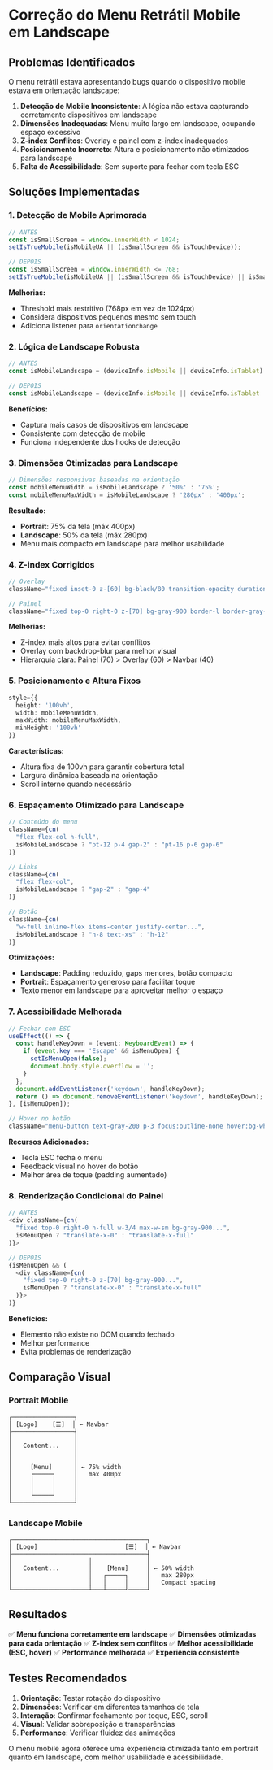 # Correção do Menu Retrátil Mobile em Landscape

## Problemas Identificados

O menu retrátil estava apresentando bugs quando o dispositivo mobile estava em orientação landscape:

1. **Detecção de Mobile Inconsistente**: A lógica não estava capturando corretamente dispositivos em landscape
2. **Dimensões Inadequadas**: Menu muito largo em landscape, ocupando espaço excessivo
3. **Z-index Conflitos**: Overlay e painel com z-index inadequados
4. **Posicionamento Incorreto**: Altura e posicionamento não otimizados para landscape
5. **Falta de Acessibilidade**: Sem suporte para fechar com tecla ESC

## Soluções Implementadas

### 1. Detecção de Mobile Aprimorada

```typescript
// ANTES
const isSmallScreen = window.innerWidth < 1024;
setIsTrueMobile(isMobileUA || (isSmallScreen && isTouchDevice));

// DEPOIS
const isSmallScreen = window.innerWidth <= 768;
setIsTrueMobile(isMobileUA || (isSmallScreen && isTouchDevice) || isSmallScreen);
```

**Melhorias:**
- Threshold mais restritivo (768px em vez de 1024px)
- Considera dispositivos pequenos mesmo sem touch
- Adiciona listener para `orientationchange`

### 2. Lógica de Landscape Robusta

```typescript
// ANTES
const isMobileLandscape = (deviceInfo.isMobile || deviceInfo.isTablet) && isLandscape;

// DEPOIS  
const isMobileLandscape = (deviceInfo.isMobile || deviceInfo.isTablet || window.innerWidth <= 768) && isLandscape;
```

**Benefícios:**
- Captura mais casos de dispositivos em landscape
- Consistente com detecção de mobile
- Funciona independente dos hooks de detecção

### 3. Dimensões Otimizadas para Landscape

```typescript
// Dimensões responsivas baseadas na orientação
const mobileMenuWidth = isMobileLandscape ? '50%' : '75%';
const mobileMenuMaxWidth = isMobileLandscape ? '280px' : '400px';
```

**Resultado:**
- **Portrait**: 75% da tela (máx 400px)
- **Landscape**: 50% da tela (máx 280px)
- Menu mais compacto em landscape para melhor usabilidade

### 4. Z-index Corrigidos

```typescript
// Overlay
className="fixed inset-0 z-[60] bg-black/80 transition-opacity duration-300 ease-in-out backdrop-blur-sm"

// Painel
className="fixed top-0 right-0 z-[70] bg-gray-900 border-l border-gray-700 shadow-xl"
```

**Melhorias:**
- Z-index mais altos para evitar conflitos
- Overlay com backdrop-blur para melhor visual
- Hierarquia clara: Painel (70) > Overlay (60) > Navbar (40)

### 5. Posicionamento e Altura Fixos

```typescript
style={{ 
  height: '100vh',
  width: mobileMenuWidth,
  maxWidth: mobileMenuMaxWidth,
  minHeight: '100vh'
}}
```

**Características:**
- Altura fixa de 100vh para garantir cobertura total
- Largura dinâmica baseada na orientação
- Scroll interno quando necessário

### 6. Espaçamento Otimizado para Landscape

```typescript
// Conteúdo do menu
className={cn(
  "flex flex-col h-full",
  isMobileLandscape ? "pt-12 p-4 gap-2" : "pt-16 p-6 gap-6"
)}

// Links
className={cn(
  "flex flex-col",
  isMobileLandscape ? "gap-2" : "gap-4"
)}

// Botão
className={cn(
  "w-full inline-flex items-center justify-center...",
  isMobileLandscape ? "h-8 text-xs" : "h-12"
)}
```

**Otimizações:**
- **Landscape**: Padding reduzido, gaps menores, botão compacto
- **Portrait**: Espaçamento generoso para facilitar toque
- Texto menor em landscape para aproveitar melhor o espaço

### 7. Acessibilidade Melhorada

```typescript
// Fechar com ESC
useEffect(() => {
  const handleKeyDown = (event: KeyboardEvent) => {
    if (event.key === 'Escape' && isMenuOpen) {
      setIsMenuOpen(false);
      document.body.style.overflow = '';
    }
  };
  document.addEventListener('keydown', handleKeyDown);
  return () => document.removeEventListener('keydown', handleKeyDown);
}, [isMenuOpen]);

// Hover no botão
className="menu-button text-gray-200 p-3 focus:outline-none hover:bg-white/10 rounded-lg transition-colors"
```

**Recursos Adicionados:**
- Tecla ESC fecha o menu
- Feedback visual no hover do botão
- Melhor área de toque (padding aumentado)

### 8. Renderização Condicional do Painel

```typescript
// ANTES
<div className={cn(
  "fixed top-0 right-0 h-full w-3/4 max-w-sm bg-gray-900...",
  isMenuOpen ? "translate-x-0" : "translate-x-full"
)}>

// DEPOIS
{isMenuOpen && (
  <div className={cn(
    "fixed top-0 right-0 z-[70] bg-gray-900...",
    isMenuOpen ? "translate-x-0" : "translate-x-full"
  )}>
)}
```

**Benefícios:**
- Elemento não existe no DOM quando fechado
- Melhor performance
- Evita problemas de renderização

## Comparação Visual

### Portrait Mobile
```
┌─────────────────┐
│ [Logo]    [☰]  │ ← Navbar
├─────────────────┤
│                 │
│   Content...    │
│                 │
│                 │
│     [Menu]      │ ← 75% width
│     ┌─────┐     │   max 400px
│     │     │     │
│     │     │     │
│     └─────┘     │
└─────────────────┘
```

### Landscape Mobile
```
┌─────────────────────────────────────┐
│ [Logo]                        [☰]  │ ← Navbar
├─────────────────────────────────────┤
│                     │               │
│   Content...        │    [Menu]     │ ← 50% width
│                     │   ┌─────┐     │   max 280px
│                     │   │     │     │   Compact spacing
└─────────────────────┴───┴─────┘─────┘
```

## Resultados

✅ **Menu funciona corretamente em landscape**
✅ **Dimensões otimizadas para cada orientação**
✅ **Z-index sem conflitos**
✅ **Melhor acessibilidade (ESC, hover)**
✅ **Performance melhorada**
✅ **Experiência consistente**

## Testes Recomendados

1. **Orientação**: Testar rotação do dispositivo
2. **Dimensões**: Verificar em diferentes tamanhos de tela
3. **Interação**: Confirmar fechamento por toque, ESC, scroll
4. **Visual**: Validar sobreposição e transparências
5. **Performance**: Verificar fluidez das animações

O menu mobile agora oferece uma experiência otimizada tanto em portrait quanto em landscape, com melhor usabilidade e acessibilidade. 